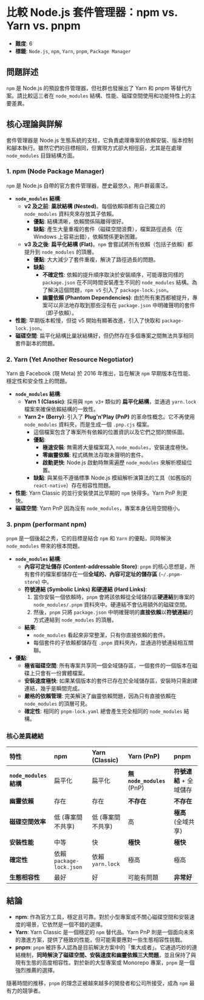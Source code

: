 # 比較 Node.js 套件管理器：npm vs. Yarn vs. pnpm

- **難度**: 6
- **標籤**: `Node.js`, `npm`, `Yarn`, `pnpm`, `Package Manager`

## 問題詳述

`npm` 是 Node.js 的預設套件管理器，但社群也發展出了 Yarn 和 pnpm 等替代方案。請比較這三者在 `node_modules` 結構、性能、磁碟空間使用和功能特性上的主要差異。

## 核心理論與詳解

套件管理器是 Node.js 生態系統的支柱，它負責處理專案的依賴安裝、版本控制和腳本執行。雖然它們的目標相同，但實現方式卻大相徑庭，尤其是在處理 `node_modules` 目錄結構方面。

### 1. npm (Node Package Manager)

`npm` 是 Node.js 自帶的官方套件管理器，歷史最悠久，用戶群最廣泛。

- **`node_modules` 結構**:
  - **v2 及之前**: **巢狀結構 (Nested)**。每個依賴項都有自己獨立的 `node_modules` 資料夾來存放其子依賴。
    - **優點**: 結構清晰，依賴關係隔離得很好。
    - **缺點**: 產生大量重複的套件（磁碟空間浪費），檔案路徑過長（在 Windows 上容易出錯），依賴關係更新困難。
  - **v3 及之後**: **扁平化結構 (Flat)**。`npm` 會嘗試將所有依賴（包括子依賴）都提升到 `node_modules` 的頂層。
    - **優點**: 大大減少了套件重複，解決了路徑過長的問題。
    - **缺點**:
      - **不確定性**: 依賴的提升順序取決於安裝順序，可能導致同樣的 `package.json` 在不同時間安裝產生不同的 `node_modules` 結構。為了解決這個問題，`npm v5` 引入了 `package-lock.json`。
      - **幽靈依賴 (Phantom Dependencies)**: 由於所有東西都被提升，專案可以非法地存取到那些沒有在 `package.json` 中明確聲明的套件（即子依賴）。
- **性能**: 早期版本較慢，但從 v5 開始有顯著改進，引入了快取和 `package-lock.json`。
- **磁碟空間**: 扁平化結構比巢狀結構好，但仍然存在多個專案之間無法共享相同套件副本的問題。

### 2. Yarn (Yet Another Resource Negotiator)

Yarn 由 Facebook (現 Meta) 於 2016 年推出，旨在解決 `npm` 早期版本在性能、穩定性和安全性上的問題。

- **`node_modules` 結構**:
  - **Yarn 1 (Classic)**: 採用與 `npm v3+` 類似的 **扁平化結構**，並通過 `yarn.lock` 檔案來確保依賴結構的一致性。
  - **Yarn 2+ (Berry)**: 引入了 **Plug'n'Play (PnP)** 的革命性概念。它不再使用 `node_modules` 資料夾，而是生成一個 `.pnp.cjs` 檔案。
    - 這個檔案包含了專案所有依賴的位置資訊以及它們之間的關係圖。
    - **優點**:
      - **極速安裝**: 無需將大量檔案寫入 `node_modules`，安裝速度極快。
      - **零幽靈依賴**: 程式碼無法存取未聲明的套件。
      - **啟動更快**: Node.js 啟動時無需遍歷 `node_modules` 來解析模組位置。
    - **缺點**: 與某些不遵循標準 Node.js 模組解析演算法的工具（如舊版的 `react-native`）存在相容性問題。
- **性能**: Yarn Classic 的並行安裝使其比早期的 `npm` 快得多。Yarn PnP 則更快。
- **磁碟空間**: Yarn PnP 因為沒有 `node_modules`，專案本身佔用空間極小。

### 3. pnpm (performant npm)

`pnpm` 是一個後起之秀，它的目標是結合 `npm` 和 `Yarn` 的優點，同時解決 `node_modules` 帶來的根本問題。

- **`node_modules` 結構**:
  - **內容可定址儲存 (Content-addressable Store)**: `pnpm` 的核心思想是，所有套件的檔案都儲存在一個**全域的、內容可定址的儲存區** (`~/.pnpm-store`) 中。
  - **符號連結 (Symbolic Links) 和硬連結 (Hard Links)**:
    1. 當你安裝一個依賴時，`pnpm` 會將該依賴從全域儲存區**硬連結**到專案的 `node_modules/.pnpm` 資料夾中。硬連結不會佔用額外的磁碟空間。
    2. 然後，`pnpm` 只將 `package.json` 中明確聲明的**直接依賴**以**符號連結**的方式連結到 `node_modules` 的頂層。
  - **結果**:
    - `node_modules` 看起來非常整潔，只有你直接依賴的套件。
    - 每個套件的子依賴都儲存在 `.pnpm` 資料夾內，並通過符號連結相互關聯。
- **優點**:
  - **極省磁碟空間**: 所有專案共享同一個全域儲存區，一個套件的一個版本在磁碟上只會有一份實體檔案。
  - **安裝速度極快**: 如果某個版本的套件已存在於全域儲存區，安裝時只需創建連結，幾乎是瞬間完成。
  - **嚴格的依賴管理**: 完美解決了幽靈依賴問題，因為只有直接依賴在 `node_modules` 的頂層可見。
  - **確定性**: 相同的 `pnpm-lock.yaml` 總會產生完全相同的 `node_modules` 結構。

### 核心差異總結

| 特性 | npm | Yarn (Classic) | Yarn (PnP) | pnpm |
| :--- | :--- | :--- | :--- | :--- |
| **`node_modules` 結構** | 扁平化 | 扁平化 | **無 `node_modules`** (PnP) | **符號連結** + 全域儲存 |
| **幽靈依賴** | 存在 | 存在 | **不存在** | **不存在** |
| **磁碟空間效率** | 低 (專案間不共享) | 低 (專案間不共享) | 高 | **極高** (全域共享) |
| **安裝性能** | 中等 | 快 | **極快** | **極快** |
| **確定性** | 依賴 `package-lock.json` | 依賴 `yarn.lock` | 極高 | 極高 |
| **生態相容性** | 最好 | 好 | 可能有問題 | **非常好** |

## 結論

- **npm**: 作為官方工具，穩定且可靠。對於小型專案或不關心磁碟空間和安裝速度的場景，它依然是一個不錯的選擇。
- **Yarn**: Yarn Classic 是一個穩定的 `npm` 替代品。Yarn PnP 則是一個面向未來的激進方案，提供了極致的性能，但可能需要應對一些生態相容性挑戰。
- **pnpm**: `pnpm` 被許多人認為是目前解決方案中的「集大成者」。它通過巧妙的連結機制，**同時解決了磁碟空間、安裝速度和幽靈依賴三大問題**，並且保持了與現有生態的高度相容性。對於新的大型專案或 Monorepo 專案，`pnpm` 是一個強烈推薦的選擇。

隨著時間的推移，`pnpm` 的理念正被越來越多的開發者和公司所接受，成為 `npm` 最有力的競爭者。
